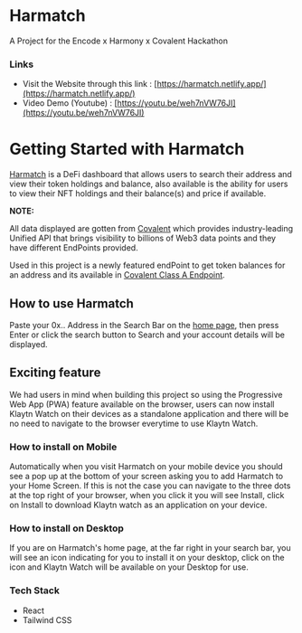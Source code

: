 # Harmatch

A Project for the Encode x Harmony x Covalent Hackathon

### Links

-   Visit the Website through this link : [https://harmatch.netlify.app/](https://harmatch.netlify.app/)
-   Video Demo (Youtube) : [https://youtu.be/weh7nVW76JI](https://youtu.be/weh7nVW76JI)

# Getting Started with Harmatch

[Harmatch](https://harmatch.netlify.app/) is a DeFi dashboard that allows users to search their address and view their token holdings and balance, also available is the ability for users to view their NFT holdings and their balance(s) and price if available.

**NOTE:**

All data displayed are gotten from [Covalent](https://www.covalenthq.com/docs/) which provides industry-leading Unified API that brings visibility to billions of Web3 data points and they have different EndPoints provided.

Used in this project is a newly featured endPoint to get token balances for an address and its available in [Covalent Class A Endpoint](https://www.covalenthq.com/docs/api/#/0/Get%20token%20balances%20for%20address/USD/1).

## How to use Harmatch

Paste your 0x.. Address in the Search Bar on the [home page](https://harmatch.netlify.app/), then press Enter or click the search button to Search and your account details will be displayed.

## Exciting feature

We had users in mind when building this project so using the Progressive Web App (PWA) feature available on the browser, users can now install Klaytn Watch on their devices as a standalone application and there will be no need to navigate to the browser everytime to use Klaytn Watch.

### How to install on Mobile

Automatically when you visit Harmatch on your mobile device you should see a pop up at the bottom of your screen asking you to add Harmatch to your Home Screen. If this is not the case you can navigate to the three dots at the top right of your browser, when you click it you will see Install, click on Install to download Klaytn watch as an application on your device.

### How to install on Desktop

If you are on Harmatch's home page, at the far right in your search bar, you will see an icon indicating for you to install it on your desktop, click on the icon and Klaytn Watch will be available on your Desktop for use.

### Tech Stack

- React
- Tailwind CSS
